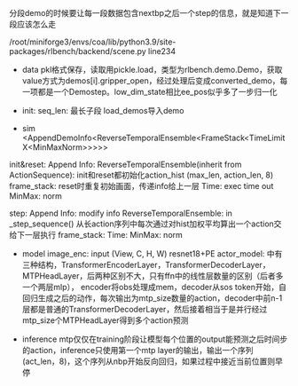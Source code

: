 分段demo的时候要让每一段数据包含nextbp之后一个step的信息，就是知道下一段应该怎么走


/root/miniforge3/envs/coa/lib/python3.9/site-packages/rlbench/backend/scene.py line234

* data pkl格式保存，读取用pickle.load，类型为rlbench.demo.Demo，获取value方式为demos[i].gripper_open，经过处理后变成converted_demo，每一项都是一个Demostep。low_dim_state相比ee_pos似乎多了一步归一化
- init:
seq_len: 最长子段
load_demos导入demo

* sim
<AppendDemoInfo<ReverseTemporalEnsemble<FrameStack<TimeLimitX<MinMaxNorm<RLBenchEnv instance>>>>>>

init&reset:
Append Info:
ReverseTemporalEnsemble(inherit from ActionSequence): init和reset都初始化action_hist (max_len, action_len, 8)
frame_stack: reset时重复初始画面，传递info给上一层
Time: exec time out
MinMax: norm

step:
Append Info: modify info
ReverseTemporalEnsemble: in _step_sequence() 从长action序列中每次通过对hist加权平均算出一个action交给下一层执行
frame_stack: 
Time: 
MinMax: norm




* model
image_enc: input (View, C, H, W) resnet18+PE
actor_model: 中有三种结构，TransformerEncoderLayer，TransformerDecoderLayer，MTPHeadLayer，后两种区别不大，只有ffn中的线性层数量的区别（后者多一个两层mlp），
encoder将obs处理成mem，decoder从sos token开始，自回归生成之后的动作，每次输出为mtp_size数量的action，decoder中前n-1层都是普通的TransformerDecoderLayer，然后接着相当于是并行经过mtp_size个MTPHeadLayer得到多个action预测

* inference
mtp仅仅在training阶段让模型每个位置的output能预测之后时间步的action，inference只使用第一个mtp layer的输出，输出一个序列(act_len，8)，这个序列从nbp开始反向回归，如果过程中接近当前位置则早停